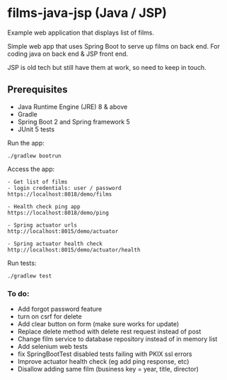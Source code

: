 # films-java-jsp (Java / JSP)

Example web application that displays list of films.

Simple web app that uses Spring Boot to serve up films on back end.  For coding java on back end & JSP front end.

JSP is old tech but still have them at work, so need to keep in touch.

## Prerequisites
* Java Runtime Engine (JRE) 8 & above
* Gradle
* Spring Boot 2 and Spring framework 5
* JUnit 5 tests

Run the app:
```
./gradlew bootrun
```

Access the app:
```
- Get list of films
- login credentials: user / password
https://localhost:8018/demo/films

- Health check ping app
https://localhost:8018/demo/ping

- Spring actuator urls
http://localhost:8015/demo/actuator

- Spring actuator health check
http://localhost:8015/demo/actuator/health 
```

Run tests:
```
./gradlew test
```

### To do:
* Add forgot password feature
* turn on csrf for delete
* Add clear button on form (make sure works for update)
* Replace delete method with delete rest request instead of post
* Change film service to database repository instead of in memory list
* Add selenium web tests
* fix SpringBootTest disabled tests failing with PKIX ssl errors
* Improve actuator health check (eg add ping response, etc)
* Disallow adding same film (business key = year, title, director)